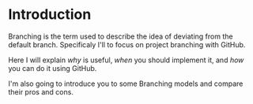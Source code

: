 # Introduction

Branching is the term used to describe the idea of deviating from the default branch.
Specificaly I'll to focus on project branching with GitHub.

Here I will explain *why* is useful, *when* you should implement it, and *how* you can do it using GitHub.

I'm also going to introduce you to some Branching models and compare their pros and cons. 
